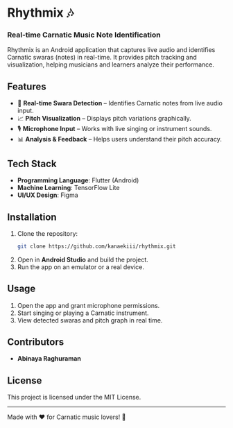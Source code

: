 # Rhythmix 🎶
### Real-time Carnatic Music Note Identification

Rhythmix is an Android application that captures live audio and identifies Carnatic swaras (notes) in real-time. It provides pitch tracking and visualization, helping musicians and learners analyze their performance.

## Features
- 🎵 **Real-time Swara Detection** – Identifies Carnatic notes from live audio input.
- 📈 **Pitch Visualization** – Displays pitch variations graphically.
- 🎙️ **Microphone Input** – Works with live singing or instrument sounds.
- 📊 **Analysis & Feedback** – Helps users understand their pitch accuracy.

## Tech Stack
- **Programming Language**: Flutter (Android)
- **Machine Learning**: TensorFlow Lite
- **UI/UX Design**: Figma

## Installation
1. Clone the repository:
   ```bash
   git clone https://github.com/kanaekiii/rhythmix.git
   ```
2. Open in **Android Studio** and build the project.
3. Run the app on an emulator or a real device.

## Usage
1. Open the app and grant microphone permissions.
2. Start singing or playing a Carnatic instrument.
3. View detected swaras and pitch graph in real time.

## Contributors
- **Abinaya Raghuraman**

## License
This project is licensed under the MIT License.

---
Made with ❤️ for Carnatic music lovers! 🎼
